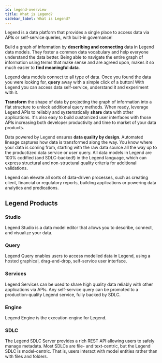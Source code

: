 ```yaml
---
id: legend-overview
title: What is Legend?
sidebar_label: What is Legend?
---
```


Legend is a data platform that provides a single place to access data via APIs or self-service queries, with built-in governance!

Build a graph of information by **describing and connecting** data in Legend data models. They foster a common data vocabulary and help everyone understand the data better. Being able to navigate the entire graph of information using terms that make sense and are agreed upon, makes it so much easier to **find meaningful data**.

Legend data models connect to all type of data. Once you found the data you were looking for, **query** away with a simple click of a button! With Legend you can access data self-service, understand it and experiment with it.

**Transform** the shape of data by projecting the graph of information into a flat structure to unlock additional query methods. When ready, leverage Legend APIs to reliably and systematically **share** data with other applications. It's also easy to build customized user interfaces with those APIs increasing both developer productivity and time to market of your data products.

Data powered by Legend ensures **data quality by design**. Automated lineage captures how data is transformed along the way. You know where your data is coming from, starting with the raw data source all the way up to the productized data service or user query.
All data models in Legend are 100% codified (and SDLC-backed!) in the Legend language, which can express structural and non-structural quality criteria for additional validations.

Legend can elevate all sorts of data-driven processes, such as creating client, financial or regulatory reports, building applications or powering data analytics and predications.

## Legend Products

### Studio

Legend Studio is a data model editor that allows you to describe, connect, and visualize your data.

### Query

Legend Query enables users to access modelled data in Legend, using a hosted graphical, drag-and-drop, self-service user interface. 

### Services

Legend Services can be used to share high quality data reliably with other applications via APIs. Any self-service query can be promoted to a production-quality Legend service, fully backed by SDLC.

### Engine

Legend Engine is the execution engine for Legend.

### SDLC

The Legend SDLC Server provides a rich REST API allowing users to safely manage metadata. Most SDLCs are file- and text-centric, but the Legend SDLC is model-centric. That is, users interact with model entities rather than with files and folders.
